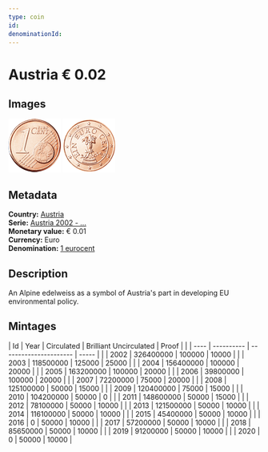 ```yaml
---
type: coin
id: 
denominationId:
---
```


# Austria € 0.02

## Images

![Front image](../../../img/common-2002-001.png) ![Back image](img/austria-2002-001.png) 

## Metadata

**Country:** [Austria](../index.md)\
**Serie:** [Austria 2002 - ...](index.md)\
**Monetary value:** € 0.01\
**Currency:** Euro\
**Denomination:** [1 eurocent](../../Demominations/1.md)

## Description

An Alpine edelweiss as a symbol of Austria's part in developing EU environmental policy.

## Mintages

| Id | Year | Circulated | Brilliant Uncirculated | Proof |
|    | ---- | ---------- | ---------------------- | ----- |
|    | 2002 | 326400000  | 100000                 | 10000 |
|    | 2003 | 118500000  | 125000                 | 25000 |
|    | 2004 | 156400000  | 100000                 | 20000 |
|    | 2005 | 163200000  | 100000                 | 20000 |
|    | 2006 | 39800000   | 100000                 | 20000 |
|    | 2007 | 72200000   | 75000                  | 20000 |
|    | 2008 | 125100000  | 50000                  | 15000 |
|    | 2009 | 120400000  | 75000                  | 15000 |
|    | 2010 | 104200000  | 50000                  | 0     |
|    | 2011 | 148600000  | 50000                  | 15000 |
|    | 2012 | 78100000   | 50000                  | 10000 |
|    | 2013 | 121500000  | 50000                  | 10000 |
|    | 2014 | 116100000  | 50000                  | 10000 |
|    | 2015 | 45400000   | 50000                  | 10000 |
|    | 2016 | 0          | 50000                  | 10000 |
|    | 2017 | 57200000   | 50000                  | 10000 |
|    | 2018 | 85650000   | 50000                  | 10000 |
|    | 2019 | 91200000   | 50000                  | 10000 |
|    | 2020 | 0          | 50000                  | 10000 |
